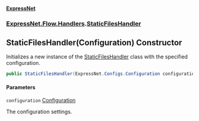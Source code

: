 #### [ExpressNet](ExpressNet.md 'ExpressNet')
### [ExpressNet.Flow.Handlers](ExpressNet.Flow.Handlers.md 'ExpressNet.Flow.Handlers').[StaticFilesHandler](ExpressNet.Flow.Handlers.StaticFilesHandler.md 'ExpressNet.Flow.Handlers.StaticFilesHandler')

## StaticFilesHandler(Configuration) Constructor

Initializes a new instance of the [StaticFilesHandler](ExpressNet.Flow.Handlers.StaticFilesHandler.md 'ExpressNet.Flow.Handlers.StaticFilesHandler') class with the specified configuration.

```csharp
public StaticFilesHandler(ExpressNet.Configs.Configuration configuration);
```
#### Parameters

<a name='ExpressNet.Flow.Handlers.StaticFilesHandler.StaticFilesHandler(ExpressNet.Configs.Configuration).configuration'></a>

`configuration` [Configuration](ExpressNet.Configs.Configuration.md 'ExpressNet.Configs.Configuration')

The configuration settings.